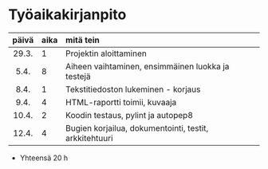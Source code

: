 # Työaikakirjanpito

| päivä | aika | mitä tein  |
| :----:|:-----| :-----|
| 29.3. | 1    | Projektin aloittaminen |
| 5.4.  | 8    | Aiheen vaihtaminen, ensimmäinen luokka ja testejä |
| 8.4.  | 1    | Tekstitiedoston lukeminen - korjaus |
| 9.4.  | 4    | HTML-raportti toimii, kuvaaja |
| 10.4. | 2    | Koodin testaus, pylint ja autopep8 |
| 12.4. | 4    | Bugien korjailua, dokumentointi, testit, arkkitehtuuri|

* Yhteensä 20 h
